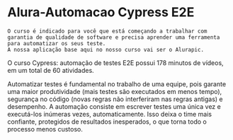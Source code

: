# Alura-Automacao Cypress E2E

```
O curso é indicado para você que está começando a trabalhar com garantia de qualidade de software e precisa aprender uma ferramenta para automatizar os seus teste.
A nossa aplicação base aqui no nosso curso vai ser o Alurapic.
```

O curso Cypress: automação de testes E2E possui 178 minutos de vídeos, em um total de 60 atividades. 

Automatizar testes é fundamental no trabalho de uma equipe, pois garante uma maior produtividade (mais testes são executados em menos tempo), segurança no código (novas regras não interferiram nas regras antigas) e desempenho. A automação consiste em escrever testes uma única vez e executá-los inúmeras vezes, automaticamente. Isso deixa o time mais confiante, protegidos de resultados inesperados, o que torna todo o processo menos custoso.
